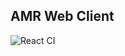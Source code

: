 ## AMR Web Client
![React CI](https://github.com/SebastianLiando/amr-web-gui-schaeffler/actions/workflows/node.js.yml/badge.svg)
